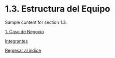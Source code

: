 # 1.3. Estructura del Equipo

Sample content for section 1.3.

[1. Caso de Negocio](../1.md)

[Integrantes](https://github.com/Aron-png/Arquitectura-Software.git/Proyecto/01.integrantes/integrantes.md)

[Regresar al índice](../README.md)
